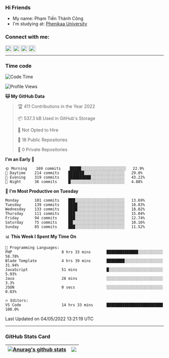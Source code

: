### Hi Friends

- My name: Phạm Tiến Thành Công
- I'm studying at: [Phenikaa University]


### Connect with me:
[<img align="left" alt="PhamTienThanhCong | Facebook" width="22px" src="https://upload.wikimedia.org/wikipedia/commons/thumb/1/16/Facebook-icon-1.png/640px-Facebook-icon-1.png" />][facebook]
[<img align="left" alt="PhamTienThanhCong | Zalo" width="22px" src="https://www.anphatpc.com.vn/template/anphat_2020v2/images/icon-zalo.jpg" />][zalo]
[<img align="left" alt="PhamTienThanhCong | LinkedIn" width="22px" src="https://cdn3.iconfinder.com/data/icons/inficons/512/linkedin.png" />][linkedin]
[<img align="left" alt="PhamTienThanhCong | tiktok" width="22px" src="https://cdn.worldvectorlogo.com/logos/tiktok-logo.svg" />][tiktok]

<br />

---

### Time code

<!--START_SECTION:waka-->
![Code Time](http://img.shields.io/badge/Code%20Time-301%20hrs%2028%20mins-blue)

![Profile Views](http://img.shields.io/badge/Profile%20Views-144-blue)

**🐱 My GitHub Data** 

> 🏆 411 Contributions in the Year 2022
 > 
> 📦 537.3 kB Used in GitHub's Storage 
 > 
> 🚫 Not Opted to Hire
 > 
> 📜 18 Public Repositories 
 > 
> 🔑 0 Private Repositories  
 > 
**I'm an Early 🐤** 

```text
🌞 Morning    169 commits    █████░░░░░░░░░░░░░░░░░░░░   22.9% 
🌆 Daytime    214 commits    ███████░░░░░░░░░░░░░░░░░░   29.0% 
🌃 Evening    319 commits    ██████████░░░░░░░░░░░░░░░   43.22% 
🌙 Night      36 commits     █░░░░░░░░░░░░░░░░░░░░░░░░   4.88%

```
📅 **I'm Most Productive on Tuesday** 

```text
Monday       101 commits    ███░░░░░░░░░░░░░░░░░░░░░░   13.69% 
Tuesday      139 commits    ████░░░░░░░░░░░░░░░░░░░░░   18.83% 
Wednesday    133 commits    ████░░░░░░░░░░░░░░░░░░░░░   18.02% 
Thursday     111 commits    ███░░░░░░░░░░░░░░░░░░░░░░   15.04% 
Friday       94 commits     ███░░░░░░░░░░░░░░░░░░░░░░   12.74% 
Saturday     75 commits     ██░░░░░░░░░░░░░░░░░░░░░░░   10.16% 
Sunday       85 commits     ███░░░░░░░░░░░░░░░░░░░░░░   11.52%

```


📊 **This Week I Spent My Time On** 

```text
💬 Programming Languages: 
PHP                      8 hrs 33 mins       ██████████████░░░░░░░░░░░   58.78% 
Blade Template           4 hrs 39 mins       ████████░░░░░░░░░░░░░░░░░   31.94% 
JavaScript               51 mins             █░░░░░░░░░░░░░░░░░░░░░░░░   5.93% 
Java                     28 mins             ░░░░░░░░░░░░░░░░░░░░░░░░░   3.3% 
JSON                     0 secs              ░░░░░░░░░░░░░░░░░░░░░░░░░   0.03%

🔥 Editors: 
VS Code                  14 hrs 33 mins      █████████████████████████   100.0%

```


 Last Updated on 04/05/2022 13:21:19 UTC
<!--END_SECTION:waka-->

---

### GitHub Stats Card

| <a href="https://github.com/phamtienthanhcong"><img align="center" src="https://github-readme-stats.vercel.app/api?username=PhamTienThanhCong&show_icons=true&include_all_commits=true&theme=buefy&hide_border=true&theme=ocean_dark" alt="Anurag's github stats" /></a> | <a href="https://github.com/phamtienthanhcong"><img align="center" src="https://github-readme-stats.vercel.app/api/top-langs/?username=PhamTienThanhCong&layout=compact&theme=buefy&hide_border=true&theme=ocean_dark" /></a> |
| ------------- | ------------- |

[Phenikaa University]: https://phenikaa-uni.edu.vn/vi
[facebook]: https://www.facebook.com/phamtienthanhcong
[linkedin]: https://linkedin.com/in/phamtienthanhcong
[zalo]: https://zalo.me/0396396332
[tiktok]: https://www.tiktok.com/@phamtienthanhcong
[web]: https://github.com/PhamTienThanhCong/web_dev
[min project]: https://github.com/PhamTienThanhCong/Project-Of-Web
[c and cpp]: https://github.com/PhamTienThanhCong/Code_C_and_Cpro
[python]: https://github.com/PhamTienThanhCong/Python_beginer
